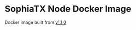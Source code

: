 # SophiaTX Node Docker Image
Docker image built from [v1.1.0](https://github.com/SophiaTX/SophiaTX/releases/tag/1.1.0)
